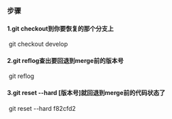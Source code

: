 ### 步骤

#### 1.git checkout到你要恢复的那个分支上

​	git checkout develop

#### 2.git reflog查出要回退到merge前的版本号

​	git reflog

#### 3.git reset --hard [版本号]就回退到merge前的代码状态了

​	git reset --hard f82cfd2